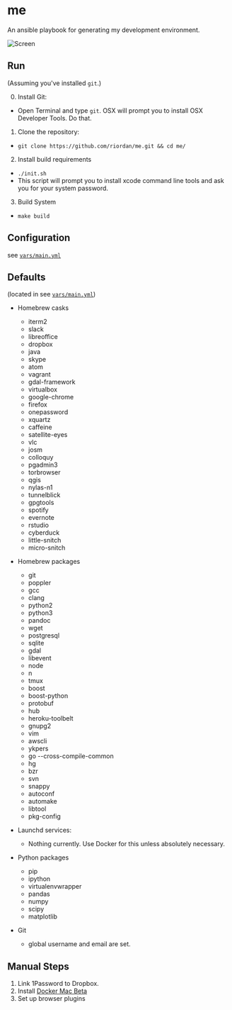 # me


An ansible playbook for generating my development environment.

![Screen](screenshots/sample-screen.png)

## Run
(Assuming you've installed `git`.)

0. Install Git:
  - Open Terminal and type `git`. OSX will prompt you to install OSX Developer Tools. Do that.

1. Clone the repository:
  - `git clone https://github.com/riordan/me.git && cd me/`

2. Install build requirements
  - `./init.sh`
  - This script will prompt you to install xcode command line tools and ask you for your system password.

3. Build System
  - `make build`

## Configuration

see [`vars/main.yml`](vars/mail.yml)

## Defaults

(located in see [`vars/main.yml`](vars/mail.yml))

* Homebrew casks

  - iterm2
  - slack
  - libreoffice
  - dropbox
  - java
  - skype
  - atom
  - vagrant
  - gdal-framework
  - virtualbox
  - google-chrome
  - firefox
  - onepassword
  - xquartz
  - caffeine
  - satellite-eyes
  - vlc
  - josm
  - colloquy
  - pgadmin3
  - torbrowser
  - qgis
  - nylas-n1
  - tunnelblick
  - gpgtools
  - spotify
  - evernote
  - rstudio
  - cyberduck
  - little-snitch
  - micro-snitch

* Homebrew packages

  - git
  - poppler
  - gcc
  - clang
  - python2
  - python3
  - pandoc
  - wget
  - postgresql
  - sqlite
  - gdal
  - libevent
  - node
  - n
  - tmux
  - boost
  - boost-python
  - protobuf
  - hub
  - heroku-toolbelt
  - gnupg2
  - vim
  - awscli
  - ykpers
  - go --cross-compile-common
  - hg
  - bzr
  - svn
  - snappy
  - autoconf
  - automake
  - libtool
  - pkg-config

* Launchd services:
    - Nothing currently. Use Docker for this unless absolutely necessary.


* Python packages

  - pip
  - ipython
  - virtualenvwrapper
  - pandas
  - numpy
  - scipy
  - matplotlib

* Git
  - global username and email are set.

## Manual Steps

  1. Link 1Password to Dropbox.
  2. Install [Docker Mac Beta](https://blog.docker.com/2016/03/docker-for-mac-windows-beta/)
  3. Set up browser plugins
